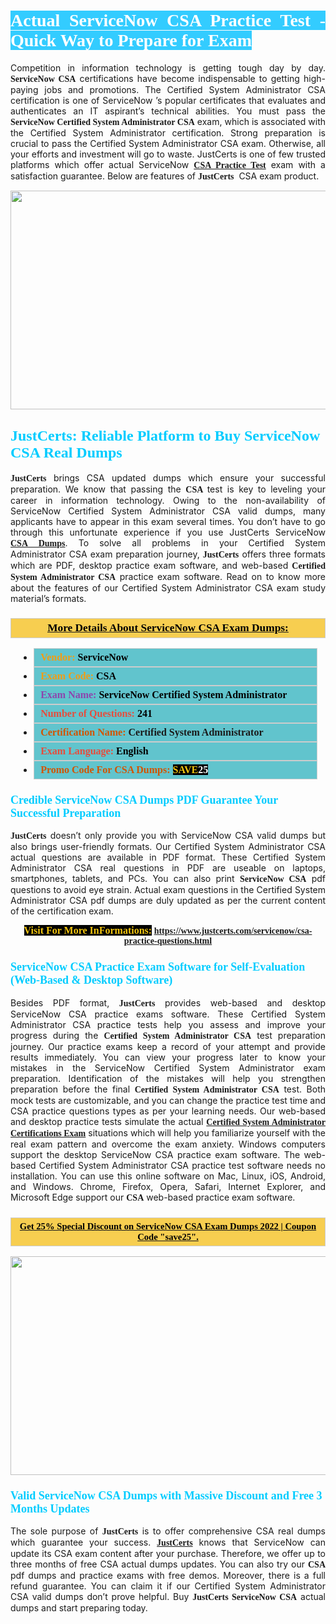 <h1 style="text-align: justify;"><span style="color:#ffffff;"><span style="font-family:Georgia,serif;"><strong><span style="background-color:#33ccff;">Actual ServiceNow CSA Practice Test - Quick Way to Prepare for Exam</span></strong></span></span></h1>

<p style="text-align: justify;">Competition in information technology is getting tough day by day. <span style="font-family:Georgia,serif;"><strong>ServiceNow CSA</strong></span> certifications have become indispensable to getting high-paying jobs and promotions. The Certified System Administrator CSA certification is one of ServiceNow ’s popular certificates that evaluates and authenticates an IT aspirant’s technical abilities. You must pass the <span style="font-family:Georgia,serif;"><strong>ServiceNow Certified System Administrator CSA</strong></span> exam, which is associated with the Certified System Administrator certification. Strong preparation is crucial to pass the Certified System Administrator CSA exam. Otherwise, all your efforts and investment will go to waste. JustCerts is one of few trusted platforms which offer actual ServiceNow <span style="font-size:14px;"><span style="font-family:Georgia,serif;"><strong><a href="https://www.justcerts.com/servicenow/csa-practice-questions.html">CSA Practice Test</a></strong></span></span> exam with a satisfaction guarantee. Below are features of <span style="font-size:14px;"><span style="font-family:Georgia,serif;"><strong>JustCerts</strong></span></span>  CSA exam product.</p>

<p style="text-align: center;"><a href="https://www.justcerts.com/servicenow/csa-practice-questions.html"><img alt="" src="https://i.imgur.com/tWVNC2Y.jpg" style="width: 720px; height: 350px;" /></a></p>

<h2 style="margin-right:0in; margin-left:0in"><span style="color:#00ccff;"><span style="font-family:Georgia,serif;"><strong><span style="font-size:18pt">JustCerts: Reliable Platform to Buy ServiceNow CSA Real Dumps</span></strong></span></span></h2>

<p style="text-align: justify;"><span style="font-size:14px;"><span style="font-family:Georgia,serif;"><strong>JustCerts</strong></span></span> brings CSA updated dumps which ensure your successful preparation. We know that passing the <span style="font-family:Georgia,serif;"><strong>CSA </strong></span> test is key to leveling your career in information technology. Owing to the non-availability of ServiceNow Certified System Administrator CSA valid dumps, many applicants have to appear in this exam several times. You don’t have to go through this unfortunate experience if you use JustCerts ServiceNow <a href="https://www.justcerts.com/servicenow/csa-practice-questions.html"><span style="font-family:Georgia,serif;"><strong>CSA Dumps</strong></span></a>. To solve all problems in your Certified System Administrator CSA exam preparation journey, <strong><span style="font-size:14px;"><span style="font-family:Georgia,serif;">JustCerts</span></span></strong> offers three formats which are PDF, desktop practice exam software, and web-based <span style="font-family:Georgia,serif;"><strong>Certified System Administrator CSA</strong></span> practice exam software. Read on to know more about the features of our Certified System Administrator CSA exam study material’s formats.</p>

<h3 style="background: #f7ce50; border: 1px solid rgb(204, 204, 204); padding: 5px 10px; text-align: center;"><span style="font-family:Georgia,serif;"><u><u><span style="color:#000000;"><span style="font-size:11pt"><span style="line-height:normal"><b><span style="font-size:13.0pt"><span cambria="">More Details About ServiceNow CSA Exam Dumps:</span></span></b></span></span></span></u></u></span></h3>

<ul>
	<li style="margin:0cm 10pt">
	<div style="background:#61c4cd; border: 1px solid rgb(204, 204, 204); padding: 5px 10px; text-align: justify;"><span style="font-family:Georgia,serif;"><span style="font-size:11pt"><span style="line-height:normal"><b><span style="font-size:12.0pt"><span new="" roman="" times=""><span style="color:#f39c12;">Vendor:</span> <span style="color:#000000;">ServiceNow</span></span></span></b></span></span></span></div>
	</li>
	<li style="margin:0cm 10pt">
	<div style="background: #61c4cd; border: 1px solid rgb(204, 204, 204); padding: 5px 10px; text-align: justify;"><span style="font-family:Georgia,serif;"><span style="font-size:11pt"><span style="line-height:normal"><b><span style="font-size:12.0pt"><span new="" roman="" times=""><span style="color:#f39c12;">Exam Code:</span> <span style="color:#000000;">CSA</span></span></span></b></span></span></span></div>
	</li>
	<li style="margin:0cm 10pt">
	<div style="background: #61c4cd; border: 1px solid rgb(204, 204, 204); padding: 5px 10px; text-align: justify;"><span style="font-family:Georgia,serif;"><span style="font-size:11pt"><span style="line-height:normal"><b><span style="font-size:12.0pt"><span new="" roman="" times=""><span style="color:#8e44ad;">Exam Name:</span> <span style="color:#000000;">ServiceNow Certified System Administrator</span></span></span></b></span></span></span></div>
	</li>
	<li style="margin:0cm 10pt">
	<div style="background: #61c4cd; border: 1px solid rgb(204, 204, 204); padding: 5px 10px;"><span style="font-family:Georgia,serif;"><span style="font-size:11pt"><span style="line-height:normal"><b><span style="font-size:12.0pt"><span new="" roman="" times=""><span style="color:#e74c3c;">Number of Questions:</span><span style="color:#000000;"><span style="color:#f1c40f;"> </span>241</span></span></span></b></span></span></span></div>
	</li>
	<li style="margin:0cm 10pt">
	<div style="background: #61c4cd; border: 1px solid rgb(204, 204, 204); padding: 5px 10px; text-align: justify;"><span style="font-family:Georgia,serif;"><span style="font-size:11pt"><span style="line-height:normal"><b><span style="font-size:12.0pt"><span new="" roman="" times=""><span style="color:#d35400;">Certification Name:</span> Certified System Administrator</span></span></b></span></span></span></div>
	</li>
	<li style="margin:0cm 10pt">
	<div style="background: #61c4cd; border: 1px solid rgb(204, 204, 204); padding: 5px 10px; text-align: justify;"><span style="font-family:Georgia,serif;"><span style="font-size:11pt"><span style="line-height:normal"><b><span style="font-size:12.0pt"><span new="" roman="" times=""><span style="color:#e74c3c;">Exam Language:</span> <span style="color:#000000;">English</span></span></span></b></span></span></span></div>
	</li>
	<li style="margin:0cm 10pt">
	<div style="background: #61c4cd; border: 1px solid rgb(204, 204, 204); padding: 5px 10px;"><span style="font-family:Georgia,serif;"><span style="font-size:11pt"><span style="line-height:normal"><b><span style="font-size:12.0pt"><span new="" roman="" times=""><span style="color:#d35400;">Promo Code For CSA Dumps:</span><span style="color:#f1c40f;"> <span style="background-color:#000000;">SAVE</span></span><span style="color:#ffffff;"><span style="background-color:#000000;">25</span></span></span></span></b></span></span></span></div>
	</li>
</ul>

<h3 style="margin-right:0in; margin-left:0in"><span style="color:#00ccff;"><span style="font-family:Georgia,serif;"><strong><span style="font-size:13.5pt">Credible ServiceNow CSA Dumps PDF Guarantee Your Successful Preparation</span></strong></span></span></h3>

<p style="text-align: justify;"><span style="font-size:14px;"><span style="font-family:Georgia,serif;"><strong>JustCerts</strong></span></span> doesn’t only provide you with ServiceNow CSA valid dumps but also brings user-friendly formats. Our Certified System Administrator CSA actual questions are available in PDF format. These Certified System Administrator CSA real questions in PDF are useable on laptops, smartphones, tablets, and PCs. You can also print <span style="font-family:Georgia,serif;"><strong>ServiceNow CSA</strong></span> pdf questions to avoid eye strain. Actual exam questions in the Certified System Administrator CSA pdf dumps are duly updated as per the current content of the certification exam.</p>

<p style="text-align: center;"><span style="font-family:Georgia,serif;"><strong><span style="font-size:16px;"><span style="color:#f1c40f;"><span style="background-color:#000000;">Visit For More InFormations:</span></span></span> <a href="https://www.justcerts.com/servicenow/csa-practice-questions.html">https://www.justcerts.com/servicenow/csa-practice-questions.html</a></strong></span></p>

<h3 style="margin-right:0in; margin-left:0in"><span style="color:#00ccff;"><span style="font-family:Georgia,serif;"><strong><span style="font-size:13.5pt">ServiceNow CSA Practice Exam Software for Self-Evaluation (Web-Based & Desktop Software)</span></strong></span></span></h3>

<p style="text-align: justify;">Besides PDF format, <span style="font-size:14px;"><span style="font-family:Georgia,serif;"><strong>JustCerts</strong></span></span> provides web-based and desktop ServiceNow CSA practice exams software. These Certified System Administrator CSA practice tests help you assess and improve your progress during the <span style="font-family:Georgia,serif;"><strong>Certified System Administrator CSA</strong></span> test preparation journey. Our practice exams keep a record of your attempt and provide results immediately. You can view your progress later to know your mistakes in the ServiceNow Certified System Administrator exam preparation. Identification of the mistakes will help you strengthen preparation before the final <span style="font-family:Georgia,serif;"><strong>Certified System Administrator CSA</strong></span> test. Both mock tests are customizable, and you can change the practice test time and CSA practice questions types as per your learning needs. Our web-based and desktop practice tests simulate the actual <a href="https://www.justcerts.com/servicenow/servicenow-system-administrator-certification-exams.html"><span style="font-family:Georgia,serif;"><strong>Certified System Administrator Certifications Exam</strong></span></a> situations which will help you familiarize yourself with the real exam pattern and overcome the exam anxiety. Windows computers support the desktop ServiceNow CSA practice exam software. The web-based Certified System Administrator CSA practice test software needs no installation. You can use this online software on Mac, Linux, iOS, Android, and Windows. Chrome, Firefox, Opera, Safari, Internet Explorer, and Microsoft Edge support our <span style="font-family:Georgia,serif;"><strong> CSA</strong></span> web-based practice exam software.</p>

<h3 style="background: rgb(247, 206, 80); border: 1px solid rgb(204, 204, 204); padding: 5px 10px; text-align: center;"><span style="font-family:Georgia,serif;"><u><span style="color:#000000;"><span style="font-size:11pt;"><span style="line-height:normal;"><b><span cambria="">Get 25% Special Discount on ServiceNow CSA Exam Dumps 2022 | Coupon Code "save25".</span></b></span></span></span></u></span></h3>

<p style="text-align: center;"><a href="https://www.justcerts.com/servicenow/csa-practice-questions.html"><img alt="" src="https://i.imgur.com/fQyYzMS.jpg" style="width: 720px; height: 350px;" /></a></p>

<h3 style="margin-right:0in; margin-left:0in"><span style="color:#00ccff;"><span style="font-family:Georgia,serif;"><strong><span style="font-size:13.5pt">Valid ServiceNow CSA Dumps with Massive Discount and Free 3 Months Updates</span></strong></span></span></h3>

<p style="text-align: justify;">The sole purpose of <span style="font-size:14px;"><span style="font-family:Georgia,serif;"><strong>JustCerts</strong></span></span> is to offer comprehensive CSA real dumps which guarantee your success. <a href="https://www.justcerts.com/"><span style="font-size:14px;"><span style="font-family:Georgia,serif;"><strong>JustCerts</strong></span></span></a> knows that ServiceNow can update its CSA exam content after your purchase. Therefore, we offer up to three months of free CSA actual dumps updates. You can also try our <span style="font-family:Georgia,serif;"><strong> CSA</strong></span> pdf dumps and practice exams with free demos. Moreover, there is a full refund guarantee. You can claim it if our Certified System Administrator CSA valid dumps don’t prove helpful. Buy <span style="font-family:Georgia,serif;"><strong>JustCerts ServiceNow CSA</strong></span> actual dumps and start preparing today.</p>
